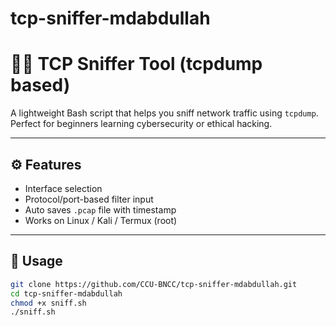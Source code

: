 # tcp-sniffer-mdabdullah
# 🕵️‍♂️ TCP Sniffer Tool (tcpdump based)

A lightweight Bash script that helps you sniff network traffic using `tcpdump`.  
Perfect for beginners learning cybersecurity or ethical hacking.

---

## ⚙️ Features
- Interface selection
- Protocol/port-based filter input
- Auto saves `.pcap` file with timestamp
- Works on Linux / Kali / Termux (root)

---

## 🚀 Usage

```bash
git clone https://github.com/CCU-BNCC/tcp-sniffer-mdabdullah.git
cd tcp-sniffer-mdabdullah
chmod +x sniff.sh
./sniff.sh
